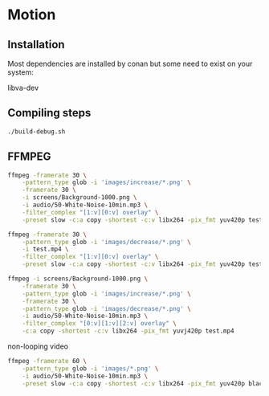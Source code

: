 # Motion


## Installation

Most dependencies are installed by conan but some need to exist on your system:

libva-dev


## Compiling steps

```bash
./build-debug.sh
```

## FFMPEG

```bash
ffmpeg -framerate 30 \
    -pattern_type glob -i 'images/increase/*.png' \
    -framerate 30 \
    -i screens/Background-1000.png \
    -i audio/50-White-Noise-10min.mp3 \
    -filter_complex "[1:v][0:v] overlay" \
    -preset slow -c:a copy -shortest -c:v libx264 -pix_fmt yuv420p test.mp4 

ffmpeg -framerate 30 \
    -pattern_type glob -i 'images/decrease/*.png' \
    -i test.mp4 \
    -filter_complex "[1:v][0:v] overlay" \
    -preset slow -c:a copy -shortest -c:v libx264 -pix_fmt yuv420p test2.mp4 

ffmpeg -i screens/Background-1000.png \
    -framerate 30 \
    -pattern_type glob -i 'images/increase/*.png' \
    -framerate 30 \
    -pattern_type glob -i 'images/decrease/*.png' \
    -i audio/50-White-Noise-10min.mp3 \
    -filter_complex "[0:v][1:v][2:v] overlay" \
    -c:a copy -shortest -c:v libx264 -pix_fmt yuvj420p test.mp4 
```

non-looping video
```bash
ffmpeg -framerate 60 \
    -pattern_type glob -i 'images/*.png' \
    -i audio/50-White-Noise-10min.mp3 \
    -preset slow -c:a copy -shortest -c:v libx264 -pix_fmt yuv420p black-cream.mp4 

```

